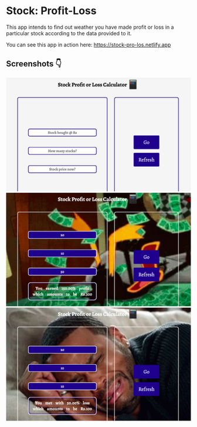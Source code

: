 # Stock: Profit-Loss

This app intends to find out weather you have made profit or loss in a particular stock according to the data provided to it.

You can see this app in action here: https://stock-pro-los.netlify.app

## Screenshots 👇

![Main Page](./media/profit-loss-main-page.png)
![Profit](./media/profit-loss-profit.png)
![Main Page](./media/profit-loss-loss.png)
